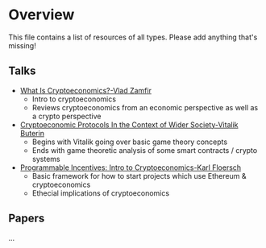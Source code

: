 # Overview
This file contains a list of resources of all types. Please add anything that's missing!

## Talks
- [What Is Cryptoeconomics?-Vlad Zamfir](https://www.youtube.com/watch?v=9lw3s7iGUXQ)
  - Intro to cryptoeconomics
  - Reviews cryptoeconomics from an economic perspective as well as a crypto perspective
- [Cryptoeconomic Protocols In the Context of Wider Society-Vitalik Buterin](https://www.youtube.com/watch?v=S47iWiKKvLA)
  - Begins with Vitalik going over basic game theory concepts
  - Ends with game theoretic analysis of some smart contracts / crypto systems
- [Programmable Incentives: Intro to Cryptoeconomics-Karl Floersch](https://www.youtube.com/watch?v=-alrVUv6E24&t=554s)
  - Basic framework for how to start projects which use Ethereum & cryptoeconomics
  - Ethecial implications of cryptoeconomics

## Papers
...
